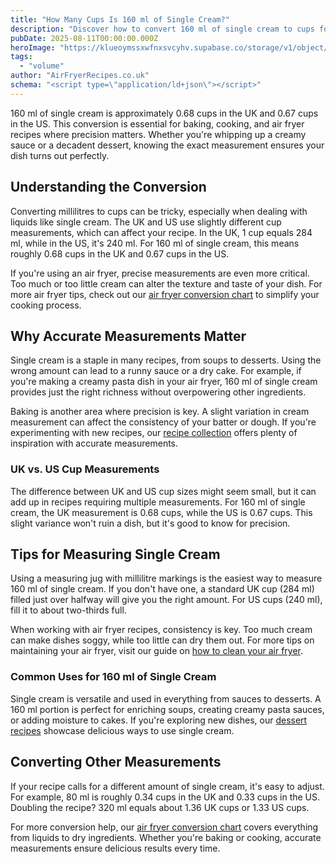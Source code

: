 ```yaml
---
title: "How Many Cups Is 160 ml of Single Cream?"
description: "Discover how to convert 160 ml of single cream to cups for perfect baking and cooking every time. Includes UK and US measurements."
pubDate: 2025-08-11T00:00:00.000Z
heroImage: "https://klueoymssxwfnxsvcyhv.supabase.co/storage/v1/object/public/md/how-many-cups-is-160-ml-of-single-cream-641367e7.webp"
tags:
  - "volume"
author: "AirFryerRecipes.co.uk"
schema: "<script type=\"application/ld+json\"></script>"
---
```


<p>160 ml of single cream is approximately 0.68 cups in the UK and 0.67 cups in the US. This conversion is essential for baking, cooking, and air fryer recipes where precision matters. Whether you're whipping up a creamy sauce or a decadent dessert, knowing the exact measurement ensures your dish turns out perfectly.</p>

<h2>Understanding the Conversion</h2>  
<p>Converting millilitres to cups can be tricky, especially when dealing with liquids like single cream. The UK and US use slightly different cup measurements, which can affect your recipe. In the UK, 1 cup equals 284 ml, while in the US, it's 240 ml. For 160 ml of single cream, this means roughly 0.68 cups in the UK and 0.67 cups in the US.</p>  
<p>If you're using an air fryer, precise measurements are even more critical. Too much or too little cream can alter the texture and taste of your dish. For more air fryer tips, check out our <a href=https://www.airfryerrecipe.co.uk/air-fryer-conversion-chart>air fryer conversion chart</a> to simplify your cooking process.</p>  

<h2>Why Accurate Measurements Matter</h2>  
<p>Single cream is a staple in many recipes, from soups to desserts. Using the wrong amount can lead to a runny sauce or a dry cake. For example, if you're making a creamy pasta dish in your air fryer, 160 ml of single cream provides just the right richness without overpowering other ingredients.</p>  
<p>Baking is another area where precision is key. A slight variation in cream measurement can affect the consistency of your batter or dough. If you're experimenting with new recipes, our <a href=https://www.airfryerrecipe.co.uk/recipes>recipe collection</a> offers plenty of inspiration with accurate measurements.</p>  

<h3>UK vs. US Cup Measurements</h3>  
<p>The difference between UK and US cup sizes might seem small, but it can add up in recipes requiring multiple measurements. For 160 ml of single cream, the UK measurement is 0.68 cups, while the US is 0.67 cups. This slight variance won't ruin a dish, but it's good to know for precision.</p>  

<h2>Tips for Measuring Single Cream</h2>  
<p>Using a measuring jug with millilitre markings is the easiest way to measure 160 ml of single cream. If you don't have one, a standard UK cup (284 ml) filled just over halfway will give you the right amount. For US cups (240 ml), fill it to about two-thirds full.</p>  
<p>When working with air fryer recipes, consistency is key. Too much cream can make dishes soggy, while too little can dry them out. For more tips on maintaining your air fryer, visit our guide on <a href=https://www.airfryerrecipe.co.uk/air-fryer-cleaner>how to clean your air fryer</a>.</p>  

<h3>Common Uses for 160 ml of Single Cream</h3>  
<p>Single cream is versatile and used in everything from sauces to desserts. A 160 ml portion is perfect for enriching soups, creating creamy pasta sauces, or adding moisture to cakes. If you're exploring new dishes, our <a href=https://www.airfryerrecipe.co.uk/recipe-category/dessert>dessert recipes</a> showcase delicious ways to use single cream.</p>  

<h2>Converting Other Measurements</h2>  
<p>If your recipe calls for a different amount of single cream, it's easy to adjust. For example, 80 ml is roughly 0.34 cups in the UK and 0.33 cups in the US. Doubling the recipe? 320 ml equals about 1.36 UK cups or 1.33 US cups.</p>  
<p>For more conversion help, our <a href=https://www.airfryerrecipe.co.uk/air-fryer-conversion-chart>air fryer conversion chart</a> covers everything from liquids to dry ingredients. Whether you're baking or cooking, accurate measurements ensure delicious results every time.</p>